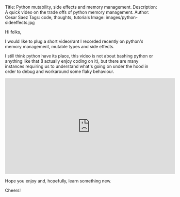 Title: Python mutability, side effects and memory management.
Description: A quick video on the trade offs of python memory management.
Author: Cesar Saez
Tags: code, thoughts, tutorials
Image: images/python-sideeffects.jpg

Hi folks,

I would like to plug a short video/rant I recorded recently on python's memory management,
mutable types and side effects.

I still think python have its place, this video is not about bashing python or anything like that (I
actually enjoy coding on it), but there are many instances requiring us to understand what's going
on under the hood in order to debug and workaround some flaky behaviour.

<div class="flex-video widescreen">
<iframe width="560" height="315" src="https://www.youtube.com/embed/NB4EocagrTk" frameborder="0" allowfullscreen></iframe>
</div>

Hope you enjoy and, hopefully, learn something new.

Cheers!
